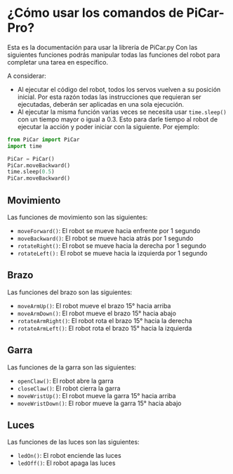 # ¿Cómo usar los comandos de PiCar-Pro?

Esta es la documentación para usar la librería de PiCar.py
Con las siguientes funciones podrás manipular todas las funciones del robot para completar una tarea en específico.

A considerar:
- Al ejecutar el código del robot, todos los servos vuelven a su posición inicial. Por esta razón todas las instrucciones que requieran ser ejecutadas, deberán ser aplicadas en una sola ejecución.
- Al ejecutar la misma función varias veces se necesita usar `time.sleep()` con un tiempo mayor o igual a 0.3. Esto para darle tiempo al robot de ejecutar la acción y poder iniciar con la siguiente.
Por ejemplo:
```python
from PiCar import PiCar
import time

PiCar = PiCar()
PiCar.moveBackward()
time.sleep(0.5)
PiCar.moveBackward()
```

## Movimiento

Las funciones de movimiento son las siguientes:

- `moveForward()`: El robot se mueve hacia enfrente por 1 segundo
- `moveBackward()`: El robot se mueve hacia atrás por 1 segundo
- `rotateRight()`: El robot se mueve hacia la derecha por 1 segundo
- `rotateLeft():` El robot se mueve hacia la izquierda por 1 segundo

## Brazo

Las funciones del brazo son las siguientes:

- `moveArmUp()`: El robot mueve el brazo 15° hacia arriba
- `moveArmDown()`: El robot mueve el brazo 15° hacia abajo
- `rotateArmRight()`: El robot rota el brazo 15° hacia la derecha
- `rotateArmLeft()`: El robot rota el brazo 15° hacia la izquierda

## Garra

Las funciones de la garra son las siguientes:

- `openClaw()`: El robot abre la garra
- `closeClaw()`: El robot cierra la garra
- `moveWristUp()`: El robot mueve la garra 15° hacia arriba
- `moveWristDown()`: El robor mueve la garra 15° hacia abajo

## Luces

Las funciones de las luces son las siguientes:

- `ledOn()`: El robot enciende las luces
- `ledOff()`: El robot apaga las luces
